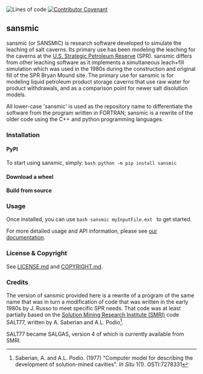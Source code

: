 ![Lines of code](https://sloc.xyz/github/sandialabs/sansmic/?category=code)
[![Contributor Covenant](https://img.shields.io/badge/Contributor%20Covenant-2.1-4baaaa.svg)](CODE_OF_CONDUCT.md)

## sansmic

sansmic (or SANSMIC) is research software developed to simulate the 
leaching of salt caverns. Its primary use has been modeling the leaching
for the caverns at the 
[U.S. Strategic Petroleum Reserve](https://www.energy.gov/ceser/strategic-petroleum-reserve)
(SPR). sansmic differs from other leaching software as it implements a 
simultaneous leach+fill simulation which was used in the 1980s during the
construction and original fill of the SPR Bryan Mound site. The primary 
use for sansmic is for modeling liquid petroleum product storage caverns
that use raw water for product withdrawals, and as a comparison point for
newer salt disolution models.

All lower-case 'sansmic' is used as the repository name to differentiate
the software from the program written in FORTRAN;
sansmic is a rewrite of the older code using the C++ and python
programming languages.

### Installation


#### PyPI
To start using sansmic, simply:
``bash
python -m pip install sansmic
``

#### Download a wheel


#### Build from source


### Usage

Once installed, you can use
``bash
sansmic myInputFile.ext
``
to get started.

For more detailed usage and API information, please see
[our documentation][docs].

[docs]: https://dbhart.github.io/

### License & Copyright

See [LICENSE.md](LICENSE.md) and [COPYRIGHT.md](COPYRIGHT.md).


### Credits

The version of sansmic provided here is a rewrite of a program of the 
same name that was in turn a modification of code that was written in the 
early 1980s by J. Russo to meet specific SPR needs.
That code was at least partially based on the [Solution Mining Research 
Institute (SMRI)](https://www.solutionmining.org/) code SALT77,
written by A. Saberian and A.L. Podio[^1].

SALT77 became SALGAS, version 4 of which is currently available from SMRI.

[^1]: Saberian, A. and A.L. Podio. (1977) "Computer model for describing the development of solution-mined cavities". *In Situ* 1(1). OSTI:7278331
